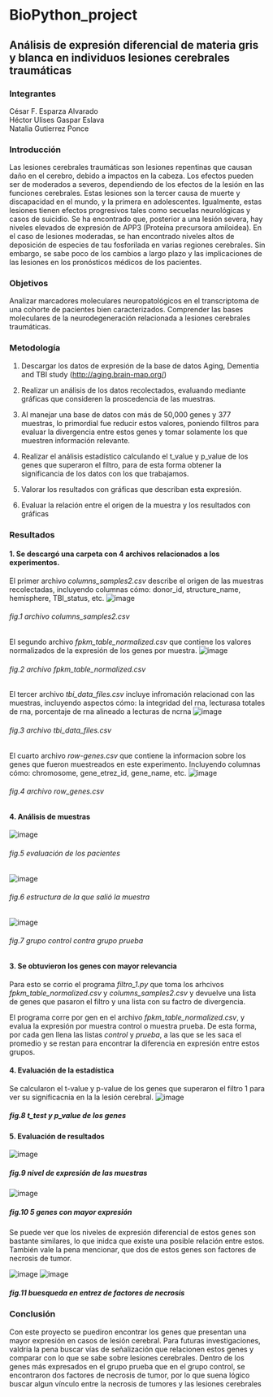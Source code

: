 # BioPython_project
## Análisis de expresión diferencial de materia gris y blanca en individuos lesiones cerebrales traumáticas
### **Integrantes**
César F. Esparza Alvarado  
Héctor Ulises Gaspar Eslava  
Natalia Gutierrez Ponce  

### **Introducción**  
Las lesiones cerebrales traumáticas son lesiones repentinas que causan daño en el cerebro, debido a impactos en la cabeza. Los efectos pueden ser de moderados a severos, dependiendo de los efectos de la lesión en las funciones cerebrales. Estas lesiones son la tercer causa de muerte y discapacidad en el mundo, y la primera en adolescentes. Igualmente, estas lesiones tienen efectos progresivos tales como secuelas neurológicas y casos de suicidio. 
Se ha encontrado que, posterior a una lesión severa, hay niveles elevados de expresión de APP3 (Proteína precursora amiloidea). En el caso de lesiones moderadas, se han encontrado niveles altos de deposición de especies de tau fosforilada en varias regiones cerebrales. Sin embargo, se sabe poco de los cambios a largo plazo y las implicaciones de las lesiones en los pronósticos médicos de los pacientes.   

### **Objetivos**
Analizar marcadores moleculares neuropatológicos en el transcriptoma de una cohorte de pacientes bien caracterizados. 
Comprender las bases moleculares de la neurodegeneración relacionada a lesiones cerebrales traumáticas. 

### **Metodología**  

1. Descargar los datos de expresión de la base de datos Aging, Dementia and TBI study (http://aging.brain-map.org/) 

2. Realizar un análisis de los datos recolectados, evaluando mediante gráficas que consideren la proscedencia de las muestras. 
   
2. Al manejar una base de datos con más de 50,000 genes y 377 muestras, lo primordial fue reducir estos valores, poniendo filltros para evaluar la divergencia entre estos genes y tomar solamente los que muestren información relevante. 
 
3. Realizar el análisis estadístico calculando el t_value y p_value de los genes que superaron el filtro, para de esta forma obtener la significancia de los datos con los que trabajamos.

4. Valorar los resultados con gráficas que describan esta expresión.

5. Evaluar la relación entre el origen de la muestra y los resultados con gráficas

### **Resultados**

#### 1. Se descargó una carpeta con 4 archivos relacionados a los experimentos.  
El primer archivo *columns_samples2.csv* describe el origen de las muestras recolectadas, incluyendo columnas cómo: donor_id, structure_name, hemisphere, TBI_status, etc. 
![image](https://user-images.githubusercontent.com/100377746/206722981-03db4b38-51ec-49f1-9424-4a502f594678.png)
###### *fig.1 archivo columns_samples2.csv*

El segundo archivo *fpkm_table_normalized.csv* que contiene los valores normalizados de la expresión de los genes por muestra. 
![image](https://user-images.githubusercontent.com/100377746/206724870-11e8ff0e-44cf-40a3-9f49-28f968283ed7.png)
###### *fig.2 archivo fpkm_table_normalized.csv*

El tercer archivo *tbi_data_files.csv* incluye infromación relacionad con las muestras, incluyendo aspectos cómo: la integridad del rna, lecturasa totales de rna, porcentaje de rna alineado a lecturas de ncrna
![image](https://user-images.githubusercontent.com/100377746/206733039-3e2dc242-118e-40a5-90b1-289d2cbe791e.png)
###### *fig.3 archivo tbi_data_files.csv*  

El cuarto archivo *row-genes.csv* que contiene la informacion sobre los genes que fueron muestreados en este experimento. Incluyendo columnas cómo: chromosome, gene_etrez_id, gene_name, etc.
![image](https://user-images.githubusercontent.com/100377746/206734079-165f426b-1708-455f-80c1-ac45ee53de55.png)
###### *fig.4 archivo row_genes.csv*

#### 4. Análisis de muestras
![image](https://user-images.githubusercontent.com/100377746/206742359-c152c1a5-25f3-4b91-b486-8113a89b3a0b.png)
###### *fig.5 evaluación de los pacientes* 

![image](https://user-images.githubusercontent.com/100377746/206759565-a20024da-b281-47f3-b02d-71d1c808bed4.png)
###### *fig.6 estructura de la que salió la muestra*

![image](https://user-images.githubusercontent.com/100377746/206748717-f6e01096-40be-4aaf-956e-317996e29e2d.png)
###### *fig.7 grupo control contra grupo prueba*

#### 3. Se obtuvieron los genes con mayor relevancia 
Para esto se corrio el programa *filtro_1.py* que toma los arhcivos *fpkm_table_normalized.csv* y *columns_samples2.csv* y devuelve una lista de genes que pasaron el filtro y una lista con su factro de divergencia. 

El programa corre por gen en el archivo *fpkm_table_normalized.csv*, y evalua la expresión por muestra control o muestra prueba. De esta forma, por cada gen llena las listas *control* y *prueba*, a las que se les saca el promedio y se restan para encontrar la diferencia en expresión entre estos grupos. 



#### 4. Evaluación de la estadística 
Se calcularon el t-value y p-value de los genes que superaron el filtro 1 para ver su significacnia en la la lesión cerebral. 
![image](https://user-images.githubusercontent.com/100377746/206764221-8ba42925-ef99-493b-a083-bff4d9db0652.png)
##### *fig.8 t_test y p_value de los genes* 

#### 5. Evaluación de resultados 

![image](https://user-images.githubusercontent.com/100377746/206759830-e63f5f15-ef33-4485-8434-c46e6c28a247.png)
##### *fig.9 nivel de expresión de las muestras*  

![image](https://user-images.githubusercontent.com/100377746/206754234-7a7e73a8-c78b-4c84-a88a-234a287ee2e3.png)
##### *fig.10 5 genes con mayor expresión*
Se puede ver que los niveles de expresión diferencial de estos genes son bastante similares, lo que inidca que existe una posible relación entre estos. También vale la pena mencionar, que dos de estos genes son factores de necrosis de tumor.

![image](https://user-images.githubusercontent.com/100377746/206761567-a12c497c-da25-4289-9675-63a4ee1f4c74.png)
![image](https://user-images.githubusercontent.com/100377746/206761809-428e9511-bcfa-4da8-b16e-1a04a5466e6e.png)

##### *fig.11 buesqueda en entrez de factores de necrosis*


### **Conclusión**
Con este proyecto se puediron encontrar los genes que presentan una mayor expresión en casos de lesión cerebral. Para futuras investigaciones, valdría la pena buscar vías de señalización que relacionen estos genes y comparar con lo que se sabe sobre lesiones cerebrales. Dentro de los genes más expresados en el grupo prueba que en el grupo control, se encontraron dos factores de necrosis de tumor, por lo que suena lógico buscar algun vínculo entre la necrosis de tumores y las lesiones cerebrales


